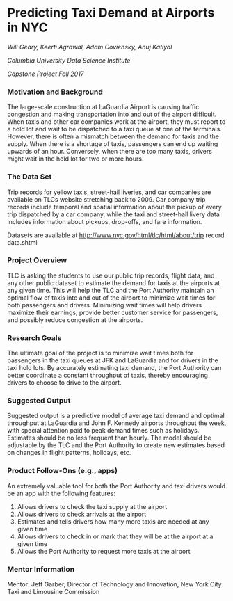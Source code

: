 # Predicting Taxi Demand at Airports in NYC

*Will Geary, Keerti Agrawal, Adam Coviensky, Anuj Katiyal*

*Columbia University Data Science Institute*

*Capstone Project Fall 2017*


### Motivation and Background

The large-scale construction at LaGuardia Airport is causing traffic congestion and making transportation
into and out of the airport difficult. When taxis and other car companies work at the airport, they must
report to a hold lot and wait to be dispatched to a taxi queue at one of the terminals. However, there
is often a mismatch between the demand for taxis and the supply. When there is a shortage of taxis,
passengers can end up waiting upwards of an hour. Conversely, when there are too many taxis, drivers
might wait in the hold lot for two or more hours.

### The Data Set

Trip records for yellow taxis, street-hail liveries, and car companies are available on TLCs website stretching
back to 2009. Car company trip records include temporal and spatial information about the pickup
of every trip dispatched by a car company, while the taxi and street-hail livery data includes information
about pickups, drop-offs, and fare information.

Datasets are available at http://www.nyc.gov/html/tlc/html/about/trip record data.shtml

### Project Overview

TLC is asking the students to use our public trip records, flight data, and any other public dataset to
estimate the demand for taxis at the airports at any given time. This will help the TLC and the Port
Authority maintain an optimal flow of taxis into and out of the airport to minimize wait times for both
passengers and drivers. Minimizing wait times will help drivers maximize their earnings, provide better
customer service for passengers, and possibly reduce congestion at the airports.

### Research Goals

The ultimate goal of the project is to minimize wait times both for passengers in the taxi queues at JFK
and LaGuardia and for drivers in the taxi hold lots. By accurately estimating taxi demand, the Port
Authority can better coordinate a constant throughput of taxis, thereby encouraging drivers to choose
to drive to the airport.

### Suggested Output

Suggested output is a predictive model of average taxi demand and optimal throughput at LaGuardia
and John F. Kennedy airports throughout the week, with special attention paid to peak demand times
such as holidays. Estimates should be no less frequent than hourly. The model should be adjustable by
the TLC and the Port Authority to create new estimates based on changes in flight patterns, holidays,
etc.

### Product Follow-Ons (e.g., apps)

An extremely valuable tool for both the Port Authority and taxi drivers would be an app with the following features:

1. Allows drivers to check the taxi supply at the airport
2. Allows drivers to check arrivals at the airport
3. Estimates and tells drivers how many more taxis are needed at any given time
4. Allows drivers to check in or mark that they will be at the airport at a given time
5. Allows the Port Authority to request more taxis at the airport

### Mentor Information
Mentor: Jeff Garber, Director of Technology and Innovation, New York City Taxi and Limousine Commission
